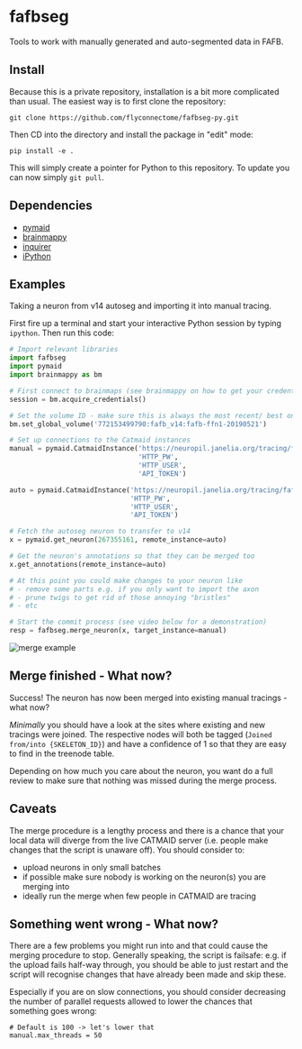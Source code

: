 # fafbseg
Tools to work with manually generated and auto-segmented data in FAFB.

## Install
Because this is a private repository, installation is a bit more complicated
than usual. The easiest way is to first clone the repository:

```
git clone https://github.com/flyconnectome/fafbseg-py.git
```

Then CD into the directory and install the package in "edit" mode:

```
pip install -e .
```

This will simply create a pointer for Python to this repository. To update you
can now simply `git pull`.

## Dependencies
- [pymaid](https://pymaid.readthedocs.io/en/latest/)
- [brainmappy](https://github.com/schlegelp/brainmappy)
- [inquirer](https://magmax.org/python-inquirer/index.html)
- [iPython](https://ipython.org/install.html)

## Examples
Taking a neuron from v14 autoseg and importing it into manual tracing.

First fire up a terminal and start your interactive Python session by typing
`ipython`. Then run this code:

```Python
# Import relevant libraries
import fafbseg
import pymaid
import brainmappy as bm

# First connect to brainmaps (see brainmappy on how to get your credentials)
session = bm.acquire_credentials()

# Set the volume ID - make sure this is always the most recent/ best one
bm.set_global_volume('772153499790:fafb_v14:fafb-ffn1-20190521')

# Set up connections to the Catmaid instances
manual = pymaid.CatmaidInstance('https://neuropil.janelia.org/tracing/fafb/v14',
                                'HTTP_PW',
                                'HTTP_USER',
                                'API_TOKEN')

auto = pymaid.CatmaidInstance('https://neuropil.janelia.org/tracing/fafb/v14seg-Li-190411.0',
                              'HTTP_PW',
                              'HTTP_USER',
                              'API_TOKEN')

# Fetch the autoseg neuron to transfer to v14
x = pymaid.get_neuron(267355161, remote_instance=auto)

# Get the neuron's annotations so that they can be merged too
x.get_annotations(remote_instance=auto)

# At this point you could make changes to your neuron like
# - remove some parts e.g. if you only want to import the axon
# - prune twigs to get rid of those annoying "bristles"
# - etc

# Start the commit process (see video below for a demonstration)
resp = fafbseg.merge_neuron(x, target_instance=manual)
```

![merge example](https://github.com/flyconnectome/fafbseg-py/blob/master/media/screencast.gif?raw=true)

## Merge finished - What now?
Success! The neuron has now been merged into existing manual tracings - what now?

*Minimally* you should have a look at the sites where existing and new
tracings were joined. The respective nodes will both be tagged
(`Joined from/into {SKELETON_ID}`) and have a confidence of 1 so that they are
easy to find in the treenode table.

Depending on how much you care about the neuron, you want do a full review
to make sure that nothing was missed during the merge process.

## Caveats
The merge procedure is a lengthy process and there is a chance that your local
data will diverge from the live CATMAID server (i.e. people make changes that
the script is unaware off). You should consider to:

- upload neurons in only small batches
- if possible make sure nobody is working on the neuron(s) you are merging into
- ideally run the merge when few people in CATMAID are tracing

## Something went wrong - What now?
There are a few problems you might run into and that could cause the merging
procedure to stop. Generally speaking, the script is failsafe: e.g. if the
upload fails half-way through, you should be able to just restart and the
script will recognise changes that have already been made and skip these.

Especially if you are on slow connections, you should consider decreasing the
number of parallel requests allowed to lower the chances that something goes
wrong:

```
# Default is 100 -> let's lower that
manual.max_threads = 50
```
